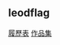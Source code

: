 ## leodflag
[履歷表](https://leodflag.github.io/Resume/)
[作品集](https://leodflag.github.io/Resume/portfolio.html)